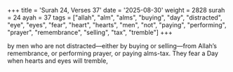 +++
title = 'Surah 24, Verses 37'
date = '2025-08-30'
weight = 2828
surah = 24
ayah = 37
tags = ["allah", "alm", "alms", "buying", "day", "distracted", "eye", "eyes", "fear", "heart", "hearts", "men", "not", "paying", "performing", "prayer", "remembrance", "selling", "tax", "tremble"]
+++

by men who are not distracted—either by buying or selling—from Allah’s remembrance, or performing prayer, or paying alms-tax. They fear a Day when hearts and eyes will tremble,